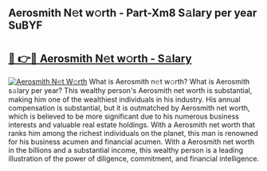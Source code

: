## Aerosmith N𝚎t w𝚘rth - Part-Xm8 S𝚊lary per year SuBYF

# <h2><a href="http://gc3cya.nevu.top/?p=Aerosmith">🔗 👉🔴 Aerosmith N𝚎t w𝚘rth - S𝚊lary</a></h2>

[![Aerosmith N𝚎t W𝚘rth](https://i.imgur.com/Oavwk0R.jpeg)](http://gc3cya.nevu.top/?p=Aerosmith)
What is Aerosmith n𝚎t w𝚘rth? What is Aerosmith s𝚊lary per year?
This wealthy person's Aerosmith net worth is substantial, making him one of the wealthiest individuals in his industry. His annual compensation is substantial, but it is outmatched by Aerosmith net worth, which is believed to be more significant due to his numerous business interests and valuable real estate holdings. With a Aerosmith net worth that ranks him among the richest individuals on the planet, this man is renowned for his business acumen and financial acumen. With a Aerosmith net worth in the billions and a substantial income, this wealthy person is a leading illustration of the power of diligence, commitment, and financial intelligence.
